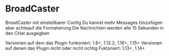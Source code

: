 # BroadCaster
BroadCaster mit einstellbarer Config
Du kannst mehr Messages hinzufügen aber achteauf die Formatierung
Die Nachrichten werden alle 15 Sekunden in den CHat ausgegben 


Versionen auf dem das Plugin funkoniert: 1.8+, 1.12.2, 1.16+, 1.15+
Versionen auf denen das Plugin nicht oder nicht richtig Fuktoniert: 1.13+, 1.14+
